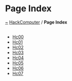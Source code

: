 <a id="page-index"></a>
<h1>Page Index</h1>
<a href="https://github.com/CharlesCarley/HackComputer#~">~</a>
<a href="index.md#index">HackComputer</a>
<span class="inline-text">/</span>
<span class="bold-text"><b>Page Index</b></span>
<br/>
<br/>
<ul>
<li><a href="a01557.md#hc00">Hc00</a>
</li>
<li><a href="a01558.md#hc01">Hc01</a>
</li>
<li><a href="a01559.md#hc02">Hc02</a>
</li>
<li><a href="a01560.md#hc03">Hc03</a>
</li>
<li><a href="a01561.md#hc04">Hc04</a>
</li>
<li><a href="a01562.md#hc05">Hc05</a>
</li>
<li><a href="a01563.md#hc06">Hc06</a>
</li>
<li><a href="a01564.md#hc07">Hc07</a>
</li>
</ul>
</div>
</div>
</body>
</html>
